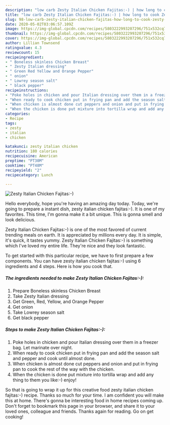 ```yaml
---
description: "low carb Zesty Italian Chicken Fajitas:-) | how long to cook Zesty Italian Chicken Fajitas:-)"
title: "low carb Zesty Italian Chicken Fajitas:-) | how long to cook Zesty Italian Chicken Fajitas:-)"
slug: 98-low-carb-zesty-italian-chicken-fajitas-how-long-to-cook-zesty-italian-chicken-fajitas
date: 2020-05-02T03:06:57.109Z
image: https://img-global.cpcdn.com/recipes/5803222993207296/751x532cq70/zesty-italian-chicken-fajitas-recipe-main-photo.jpg
thumbnail: https://img-global.cpcdn.com/recipes/5803222993207296/751x532cq70/zesty-italian-chicken-fajitas-recipe-main-photo.jpg
cover: https://img-global.cpcdn.com/recipes/5803222993207296/751x532cq70/zesty-italian-chicken-fajitas-recipe-main-photo.jpg
author: Lillian Townsend
ratingvalue: 4.3
reviewcount: 15
recipeingredient:
- " Boneless skinless Chicken Breast"
- " Zesty Italian dressing"
- " Green Red Yellow and Orange Pepper"
- " onion"
- " Lowrey season salt"
- " black pepper"
recipeinstructions:
- "Poke holes in chicken and pour Italian dressing over them in a freezer bag. Let marinate over night."
- "When ready to cook chicken put in frying pan and add the season salt and pepper and cook until almost done."
- "When chicken is almost done cut peppers and onion and put in frying pan to cook the rest of the way with the chicken."
- "When the chicken is done put mixture into tortilla wrap and add any thing to them you like:-) enjoy!"
categories:
- Recipe
tags:
- zesty
- italian
- chicken

katakunci: zesty italian chicken 
nutrition: 180 calories
recipecuisine: American
preptime: "PT30M"
cooktime: "PT48M"
recipeyield: "2"
recipecategory: Lunch

---
```



![Zesty Italian Chicken Fajitas:-)](https://img-global.cpcdn.com/recipes/5803222993207296/751x532cq70/zesty-italian-chicken-fajitas-recipe-main-photo.jpg)

Hello everybody, hope you're having an amazing day today. Today, we're going to prepare a instant dish, zesty italian chicken fajitas:-). It is one of my favorites. This time, I'm gonna make it a bit unique. This is gonna smell and look delicious.

Zesty Italian Chicken Fajitas:-) is one of the most favored of current trending meals on earth. It is appreciated by millions every day. It is simple, it's quick, it tastes yummy. Zesty Italian Chicken Fajitas:-) is something which I've loved my entire life. They're nice and they look fantastic.




To get started with this particular recipe, we have to first prepare a few components. You can have zesty italian chicken fajitas:-) using 6 ingredients and 4 steps. Here is how you cook that.

<!--inarticleads1-->

##### The ingredients needed to make Zesty Italian Chicken Fajitas:-):

1. Prepare  Boneless skinless Chicken Breast
1. Take  Zesty Italian dressing
1. Get  Green, Red, Yellow, and Orange Pepper
1. Get  onion
1. Take  Lowrey season salt
1. Get  black pepper




<!--inarticleads2-->

##### Steps to make Zesty Italian Chicken Fajitas:-):

1. Poke holes in chicken and pour Italian dressing over them in a freezer bag. Let marinate over night.
1. When ready to cook chicken put in frying pan and add the season salt and pepper and cook until almost done.
1. When chicken is almost done cut peppers and onion and put in frying pan to cook the rest of the way with the chicken.
1. When the chicken is done put mixture into tortilla wrap and add any thing to them you like:-) enjoy!




So that is going to wrap it up for this creative food zesty italian chicken fajitas:-) recipe. Thanks so much for your time. I am confident you will make this at home. There's gonna be interesting food in home recipes coming up. Don't forget to bookmark this page in your browser, and share it to your loved ones, colleague and friends. Thanks again for reading. Go on get cooking!
